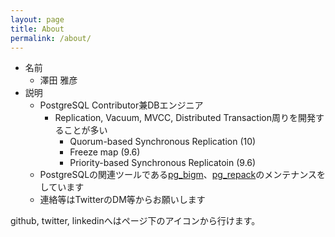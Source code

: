 ```yaml
---
layout: page
title: About
permalink: /about/
---
```


* 名前
  * 澤田 雅彦
* 説明
  * PostgreSQL Contributor兼DBエンジニア
    * Replication, Vacuum, MVCC, Distributed Transaction周りを開発することが多い
      * Quorum-based Synchronous Replication (10)
      * Freeze map (9.6)
      * Priority-based Synchronous Replicatoin (9.6)
  * PostgreSQLの関連ツールである[pg_bigm](http://pgbigm.osdn.jp/)、[pg_repack](https://reorg.github.io/pg_repack/jp/)のメンテナンスをしています
  * 連絡等はTwitterのDM等からお願いします

github, twitter, linkedinへはページ下のアイコンから行けます。
